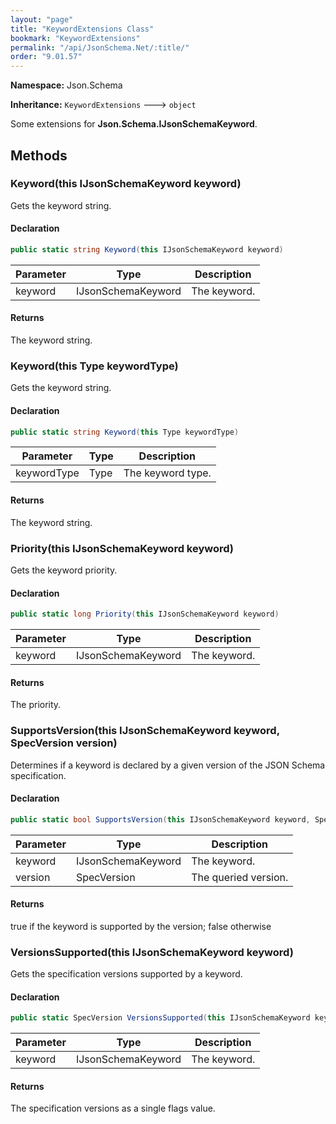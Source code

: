 ```yaml
---
layout: "page"
title: "KeywordExtensions Class"
bookmark: "KeywordExtensions"
permalink: "/api/JsonSchema.Net/:title/"
order: "9.01.57"
---
```

**Namespace:** Json.Schema

**Inheritance:**
`KeywordExtensions`
 🡒 
`object`

Some extensions for **Json.Schema.IJsonSchemaKeyword**.

## Methods

### Keyword(this IJsonSchemaKeyword keyword)

Gets the keyword string.

#### Declaration

```c#
public static string Keyword(this IJsonSchemaKeyword keyword)
```
| Parameter | Type | Description |
|---|---|---|
| keyword | IJsonSchemaKeyword | The keyword. |

#### Returns

The keyword string.

### Keyword(this Type keywordType)

Gets the keyword string.

#### Declaration

```c#
public static string Keyword(this Type keywordType)
```
| Parameter | Type | Description |
|---|---|---|
| keywordType | Type | The keyword type. |

#### Returns

The keyword string.

### Priority(this IJsonSchemaKeyword keyword)

Gets the keyword priority.

#### Declaration

```c#
public static long Priority(this IJsonSchemaKeyword keyword)
```
| Parameter | Type | Description |
|---|---|---|
| keyword | IJsonSchemaKeyword | The keyword. |

#### Returns

The priority.

### SupportsVersion(this IJsonSchemaKeyword keyword, SpecVersion version)

Determines if a keyword is declared by a given version of the JSON Schema specification.

#### Declaration

```c#
public static bool SupportsVersion(this IJsonSchemaKeyword keyword, SpecVersion version)
```
| Parameter | Type | Description |
|---|---|---|
| keyword | IJsonSchemaKeyword | The keyword. |
| version | SpecVersion | The queried version. |

#### Returns

true if the keyword is supported by the version; false otherwise

### VersionsSupported(this IJsonSchemaKeyword keyword)

Gets the specification versions supported by a keyword.

#### Declaration

```c#
public static SpecVersion VersionsSupported(this IJsonSchemaKeyword keyword)
```
| Parameter | Type | Description |
|---|---|---|
| keyword | IJsonSchemaKeyword | The keyword. |

#### Returns

The specification versions as a single flags value.

